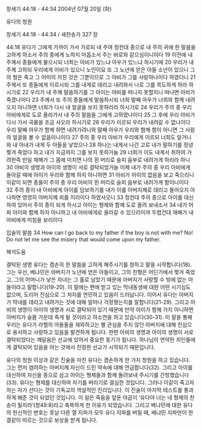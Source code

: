 창세기 44:18 - 44:34 
2004년 07월 20일 (화)

유다의 청원



창세기 44:18 - 44:34 / 새찬송가 327 장


44:18 유다가 그에게 가까이 가서 가로되 내 주여 청컨대 종으로 내 주의 귀에 한 말씀을 고하게 하소서 주의 종에게 노하지 마옵소서 주는 바로와 같으심이니이다 19 이전에 내 주께서 종들에게 물으시되 너희는 아비가 있느냐 아우가 있느냐 하시기에 20 우리가 내 주께 고하되 우리에게 아비가 있으니 노인이요 또 그 노년에 얻은 아들 소년이 있으니 그의 형은 죽고 그 어미의 끼친 것은 그뿐이므로 그 아비가 그를 사랑하나이다 하였더니 21 주께서 또 종들에게 이르시되 그를 내게로 데리고 내려와서 나로 그를 목도하게 하라 하시기로 22 우리가 내 주께 말씀하기를 그 아이는 아비를 떠나지 못할지니 떠나면 아비가 죽겠나이다 23 주께서 또 주의 종들에게 말씀하시되 너희 말째 아우가 너희와 함께 내려오지 아니하면 너희가 다시 내 얼굴을 보지 못하리라 하시기로 24 우리가 주의 종 우리 아비에게로 도로 올라가서 내 주의 말씀을 그에게 고하였나이다 25 그 후에 우리 아비가 다시 가서 곡물을 조금 사오라 하시기로 26 우리가 이르되 우리가 내려갈 수 없나이다 우리 말째 아우가 함께 하면 내려가려니와 말째 아우가 우리와 함께 함이 아니면 그 사람의 얼굴을 볼 수 없음이니이다 27 주의 종 우리 아비가 우리에게 이르되 너희도 알거니와 내 아내가 내게 두 아들을 낳았으나 28 하나는 내게서 나간 고로 내가 말하기를 정녕 찢겨 죽었다 하고 내가 지금까지 그를 보지 못하거늘 29 너희가 이도 내게서 취하여 가려한즉 만일 재해가 그 몸에 미치면 나의 흰 머리로 슬피 음부로 내려가게 하리라 하니 30 아비의 생명과 아이의 생명이 서로 결탁되었거늘 이제 내가 주의 종 우리 아비에게 돌아갈 때에 아이가 우리와 함께 하지 아니하면 31 아비가 아이의 없음을 보고 죽으리니 이같이 되면 종들이 주의 종 우리 아비의 흰 머리로 슬피 음부로 내려가게 함이니이다 32 주의 종이 내 아비에게 아이를 담보하기를 내가 이를 아버지께로 데리고 돌아오지 아니하면 영영히 아버지께 죄를 지리이다 하였사오니 33 청컨대 주의 종으로 아이를 대신하여 있어서 주의 종이 되게 하시고 아이는 형제와 함께 도로 올려 보내소서 34 내가 어찌 아이와 함께 하지 아니하고 내 아비에게로 올라갈 수 있으리이까 두렵건대 재해가 내 아비에게 미침을 보리이다 

입술의 말씀 
34 How can I go back to my father if the boy is not with me? No! Do not let me see the misery that would come upon my father.

해석도움





결탁된 생명 
유다는 겸손히 한 말씀을 고하게 해주시기를 청하고 말을 시작합니다(18). 그는 우선, 베냐민은 아버지가 노년에 얻은 아들이고, 그의 친형은 어딘가에서 찢겨 죽었고, 그의 어머니가 낳은 자녀는 그 홀로 남았기 때문에 아버지가 사랑할 수 밖에 없는 아들이라고 말합니다(19-20). 이 말에는 편애 받고 있는 막내동생에 대한 어떤 시기심도 없으며, 도리어 진심으로 그 처지를 연민하고 있음이 드러납니다. 이어서 유다는 아버지가 막내를 데리고 내려가는 것에 대해 얼마나 걱정했는지를 말합니다(21-29). 그리고 아비의 생명이 아이의 생명과 서로 결탁되어 있기 때문에 만약 아이가 함께 가지 아니하면 아버지가 슬픔 가운데 죽게 될 것이라고 하소연을 하고 있습니다(30-31). 이 말을 통해 우리는 유다가 라헬의 아들들을 제외하고는 별 관심을 주지 않던 아버지에 대해 진심으로 용서하고 사랑하고 있음을 발견하게 됩니다. 한편 아비의 생명과 아이의 생명이 서로 결탁되었다는 깨달음은 선교에 있어서 중요한 동기가 됩니다. 하나님이 연약한 죄인들에게 결탁되어 있음을 아는 것에서 진정한 선교가 시작되기 때문입니다. 

유다의 청원 
이상과 같은 진술을 마친 유다는 겸손하게 한 가지 청원을 하고 있습니다. 그는 먼저 염려하는 아버지께 자신이 드린 약속에 대해 언급합니다(32). 그리고 아이를 대신하여 자신을 종으로 삼고 아이는 형제들과 함께 돌려보내 주시기를 간청했습니다(33). 유다는 형제를 대신하여 자기를 버리기로 결심한 것입니다. 그러나 이같이 죽고자 하는 자가 산다는 것이 기독교의 역설적인 진리입니다. 이 진술이 마지막 테스트를 통과하게 해준 것이 되었던 것입니다. 이 일은 죽음을 앞둔 야곱이 ‘유다야 너는 네 형제의 찬송이 될지라’(창49:8)라고 축복하게 한 이유가 되었습니다. 그리고 베냐민에 대한 유다의 헌신적인 변호는 훗날 다른 열 지파가 모두 유다 지파를 버릴 때, 베냐민 지파만이 한결같이 따르는 것으로 보상을 받게 됩니다.